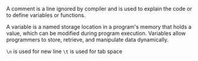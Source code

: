 A comment is a line ignored by compiler and is used to explain the code or to define variables or functions.

A variable is a named storage location in a program's memory that holds a value, which can be modified during program execution. Variables allow programmers to store, retrieve, and manipulate data dynamically.

`\n` is used for new line
`\t` is used for tab space